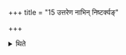 +++
title = "15 उत्तरेण नाभिन् निष्टर्क्यङ्"

+++

<details><summary>थिते</summary>

15. (He binds the girdle) to the left of the navel, having made a loose knot and having moved (the girdle) by the right he fixes it to the right of the navel.
</details>
